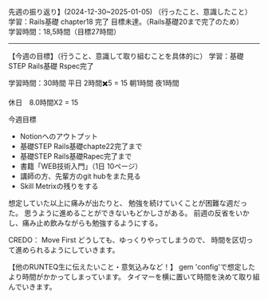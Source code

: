 先週の振り返り】(2024-12-30~2025-01-05)
（行ったこと、意識したこと）
学習：Rails基礎 chapter18 完了
目標未達。（Rails基礎20まで完了のため）	   
学習時間：18,5時間（目標27時間）
***

【今週の目標】（行うこと、意識して取り組むことを具体的に）
学習：基礎STEP  Rails基礎 Rspec完了

学習時間：30時間
平日  2時間✖️5 = 	15
朝1時間
夜1時間

休日　8.0時間X2 = 15

今週目標
- Notionへのアウトプット
- 基礎STEP  Rails基礎chapte22完了まで
- 基礎STEP  Rails基礎Rapec完了まで
- 書籍「WEB技術入門」（1日 10ページ）
- 講師の方、先輩方のgit hubをまた見る
- Skill Metrixの残りをする

想定していた以上に痛みが出たりと、
勉強を続けていくことが困難な週だった。
思うように進めることができないもどかしさがある。
前週の反省をいかし、痛み止め飲みながらも勉強するようにする。

CREDO： Move First
どうしても、ゆっくりやってしまうので、
時間を区切って進められるようにしていきます。

【他のRUNTEQ生に伝えたいこと・意気込みなど！】
gem 'config'で想定したより時間がかかってしまっています。
タイマーを横に置いて時間を決めて取り組んでいきます。